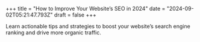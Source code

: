 +++
title = "How to Improve Your Website’s SEO in 2024"
date = "2024-09-02T05:21:47.793Z"
draft = false
+++

  Learn actionable tips and strategies to boost your website’s search engine ranking and drive more organic traffic.
        